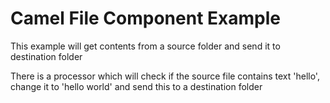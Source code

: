 # Camel File Component Example
This example will get contents from a source folder and send it to destination folder

There is a processor which will check if the source file contains text 'hello', change it to 'hello world' and send this to a destination folder
